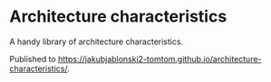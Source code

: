 # Architecture characteristics

A handy library of architecture characteristics.

Published to https://jakubjablonski2-tomtom.github.io/architecture-characteristics/.
